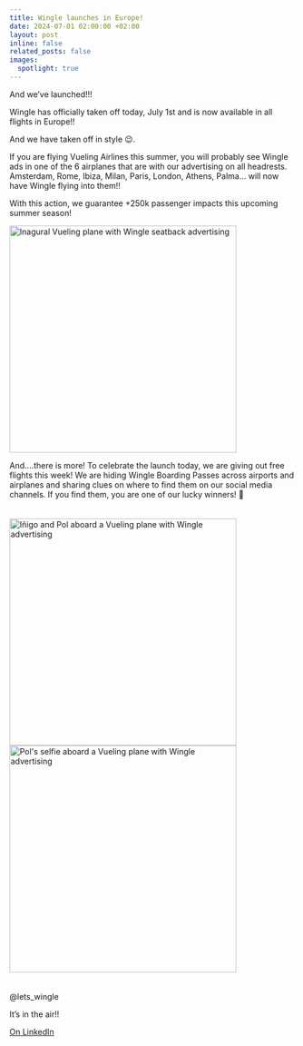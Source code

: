 ```yaml
---
title: Wingle launches in Europe!
date: 2024-07-01 02:00:00 +02:00
layout: post
inline: false
related_posts: false
images:
  spotlight: true
---
```


And we’ve launched!!!

Wingle has officially taken off today, July 1st and is now available in all flights in Europe!!

And we have taken off in style 😉.

If you are flying Vueling Airlines this summer, you will probably see Wingle ads in one of the 6 airplanes that are with our advertising on all headrests. Amsterdam, Rome, Ibiza, Milan, Paris, London, Athens, Palma… will now have Wingle flying into them!!

With this action, we guarantee +250k passenger impacts this upcoming summer season!

<a class="spotlight" style="padding-top: 20px; padding-bottom: 20px" href="https://media.licdn.com/dms/image/v2/D4D22AQE6mBFIacSz2g/feedshare-shrink_1280/feedshare-shrink_1280/0/1719850658647?e=1740614400&v=beta&t=f1jqmWDn2Dyfu52P9q3EVWXmfVptGOz1wTgGlzJhYLc">
    <img src="https://media.licdn.com/dms/image/v2/D4D22AQE6mBFIacSz2g/feedshare-shrink_1280/feedshare-shrink_1280/0/1719850658647?e=1740614400&v=beta&t=f1jqmWDn2Dyfu52P9q3EVWXmfVptGOz1wTgGlzJhYLc" width="400px" alt="Inagural Vueling plane with Wingle seatback advertising"/>
</a>

And….there is more! To celebrate the launch today, we are giving out free flights this week! We are hiding Wingle Boarding Passes across airports and airplanes and sharing clues on where to find them on our social media channels. If you find them, you are one of our lucky winners! 🎉 

<div class="spotlight-group" style="padding-top: 20px; padding-bottom: 20px">
    <a class="spotlight" href="https://media.licdn.com/dms/image/v2/D4D22AQEwCkHGkp8L1A/feedshare-shrink_1280/feedshare-shrink_1280/0/1719850669747?e=1740614400&v=beta&t=T7EU-KJO0zDmXsMihiV496bDf2bFRnRWWrx4ooTiX4U">
        <img src="https://media.licdn.com/dms/image/v2/D4D22AQEwCkHGkp8L1A/feedshare-shrink_1280/feedshare-shrink_1280/0/1719850669747?e=1740614400&v=beta&t=T7EU-KJO0zDmXsMihiV496bDf2bFRnRWWrx4ooTiX4U" width="400px" alt="Iñigo and Pol aboard a Vueling plane with Wingle advertising"/>
    </a>
    <a class="spotlight" href="https://media.licdn.com/dms/image/v2/D4D22AQEzxXH3pCSg_A/feedshare-shrink_1280/feedshare-shrink_1280/0/1719850669298?e=1740614400&v=beta&t=m0-5MtfvZSGgjV-u6DG4K0CgvRlDOiJfdAzZ56ZkSTM">
        <img src="https://media.licdn.com/dms/image/v2/D4D22AQEzxXH3pCSg_A/feedshare-shrink_1280/feedshare-shrink_1280/0/1719850669298?e=1740614400&v=beta&t=m0-5MtfvZSGgjV-u6DG4K0CgvRlDOiJfdAzZ56ZkSTM" width="400px" alt="Pol's selfie aboard a Vueling plane with Wingle advertising"/>
    </a>
</div>

@lets_wingle

It’s in the air!!

[On LinkedIn](https://www.linkedin.com/posts/lets-wingle_and-weve-launched-wingle-has-officially-activity-7213576549013327872-cUk3/?utm_source=share&utm_medium=member_desktop)
